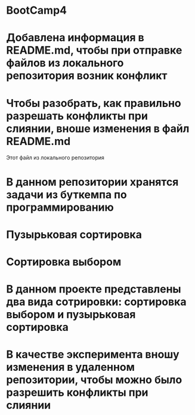 # BootCamp4
# Добавлена информация в README.md, чтобы при отправке файлов из локального репозитория возник конфликт 
# Чтобы разобрать, как правильно разрешать конфликты при слиянии, вноше изменения в файл README.md
Этот файл из локального репозитория
# В данном репозитории хранятся задачи из буткемпа по программированию
# Пузырьковая сортировка 
# Сортировка выбором
# В данном проекте представлены два вида сотрировки: сортировка выбором и пузырьковая сортировка
# В качестве эксперимента вношу изменения в удаленном репозитории, чтобы можно было разрешить конфликты при слиянии
